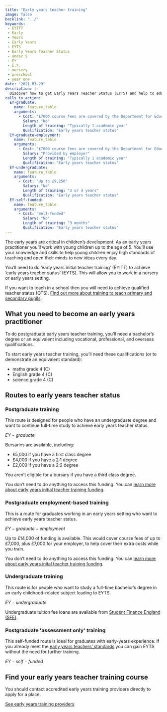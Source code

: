 ```yaml
---
title: "Early years teacher training"
image: false
backlink: "../"
keywords:
 - EYITT
 - Early
 - Years
 - Early Years
 - EYTS
 - Early Years Teacher Status
 - Under 5
 - EY
 - E.Y.
 - nursery
 - preschool
 - year one
date: "2021-03-29"
description: |-
  Discover how to get Early Years Teacher Status (EYTS) and help to educate and inspire future generations. Official guidance on early years teacher training.
calls_to_action:
  EY-graduate:
    name: feature_table
    arguments:
      - Cost: "£7000 course fees are covered by the Department for Education and are paid directly to the training provider. You don’t need to do anything to access this funding."
        Salary: "No"
        Length of training: "Typically 1 academic year"
        Qualification: "Early years teacher status"
  EY-graduate-employment:
    name: feature_table
    arguments:
      - Cost: "£7000 course fees are covered by the Department for Education and are paid directly to the training provider. You don’t need to do anything to access this funding."
        Salary: "Provided by employer"
        Length of training: "Typically 1 academic year"
        Qualification: "Early years teacher status"
  EY-undergraduate:
    name: feature_table
    arguments:
      - Cost: "Up to £9,250"
        Salary: "No"
        Length of training: "3 or 4 years"
        Qualification: "Early years teacher status"
  EY-self-funded:
    name: feature_table
    arguments:
      - Cost: "Self-funded"
        Salary: "No"
        Length of training: "3 months"
        Qualification: "Early years teacher status"
---
```


The early years are critical in children’s development. As an early years practitioner you’ll work with young children up to the age of 5. You’ll use your knowledge and skills to help young children enjoy high standards of teaching and open their minds to new ideas every day.

You’ll need to do ‘early years initial teacher training’ (EYITT) to achieve ‘early years teacher status’ (EYTS). This will allow you to work in a nursery or early years setting. 

If you want to teach in a school then you will need to achieve qualified teacher status (QTS). [Find out more about training to teach primary and secondary pupils](/train-to-be-a-teacher).

## What you need to become an early years practitioner

To do postgraduate early years teacher training, you’ll need a bachelor’s degree or an equivalent including vocational, professional, and overseas qualifications.

To start early years teacher training, you’ll need these qualifications (or to demonstrate an equivalent standard):

* maths grade 4 (C)
* English grade 4 (C)
* science grade 4 (C)

## Routes to early years teacher status

### Postgraduate training
This route is designed for people who have an undergraduate degree and want to continue full-time study to achieve early years teacher status. 

$EY-graduate$

Bursaries are available, including:

* £5,000 if you have a first class degree
* £4,000 if you have a 2:1 degree
* £2,000 if you have a 2:2 degree

You aren’t eligible for a bursary if you have a third class degree.

You don’t need to do anything to access this funding. You can [learn more about early years initial teacher training funding](https://www.gov.uk/guidance/early-years-initial-teacher-training-2023-to-2024-funding-guidance).

### Postgraduate employment-based training
This is a route for graduates working in an early years setting who want to achieve early years teacher status.    

$EY-graduate-employment$

Up to £14,000 of funding is available. This would cover course fees of up to £7,000, plus £7,000 for your employer, to help cover their extra costs while you train. 

You don’t need to do anything to access this funding. You can [learn more about early years inital teacher training funding](https://www.gov.uk/guidance/early-years-initial-teacher-training-2023-to-2024-funding-guidance).

### Undergraduate training
This route is for people who want to study a full-time bachelor’s degree in an early childhood-related subject leading to EYTS.

$EY-undergraduate$

Undergraduate tuition fee loans are available from [Student Finance England (SFE)](https://www.gov.uk/student-finance).

### Postgraduate 'assessment only' training

This self-funded route is ideal for graduates with early-years experience. If you already meet the [early years teachers’ standards](https://www.gov.uk/government/publications/early-years-teachers-standards) you can gain EYTS without the need for further training.

$EY-self-funded$

## Find your early years teacher training course

You should contact accredited early years training providers directly to apply for a place.

<a href="https://www.gov.uk/government/publications/early-years-initial-teacher-training-itt-providers-and-school-direct-early-years-lead-organisations/early-years-initial-teacher-training-itt-providers-and-school-direct-lead-organisations" class="button">See early years training providers</a>
